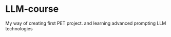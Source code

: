 # LLM-course
My way of creating first PET project. and learning advanced prompting LLM technologies 
